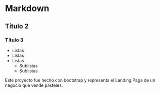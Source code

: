 # Markdown

## Título 2

### Título 3

* Listas
* Listas
* Listas
    * Sublistas
    * Sublistas

Este proyecto fue hecho con bootstrap y representa el Landing Page de un negocio que vende pasteles.